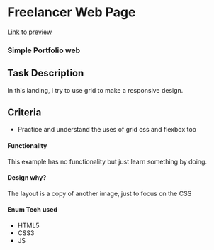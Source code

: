 # Freelancer Web Page

[Link to preview](https://mattkaizer.github.io/freelacer-webpage/)

### Simple Portfolio web

## Task Description

In this landing, i try to use grid to make a responsive design.

## Criteria

* Practice and understand the uses of grid css and flexbox too

#### Functionality

This example has no functionality but just learn something by doing.

#### Design why?

The layout is a copy of another image, just to focus on the CSS

#### Enum Tech used

* HTML5
* CSS3
* JS

